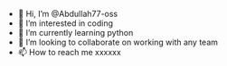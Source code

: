 - 👋 Hi, I’m @Abdullah77-oss
- 👀 I’m interested in coding
- 🌱 I’m currently learning python
- 💞️ I’m looking to collaborate on working with any team
- 📫 How to reach me xxxxxx

<!---
Abdullah77-oss/Abdullah77-oss is a ✨ special ✨ repository because its `README.md` (this file) appears on your GitHub profile.
You can click the Preview link to take a look at your changes.
--->
